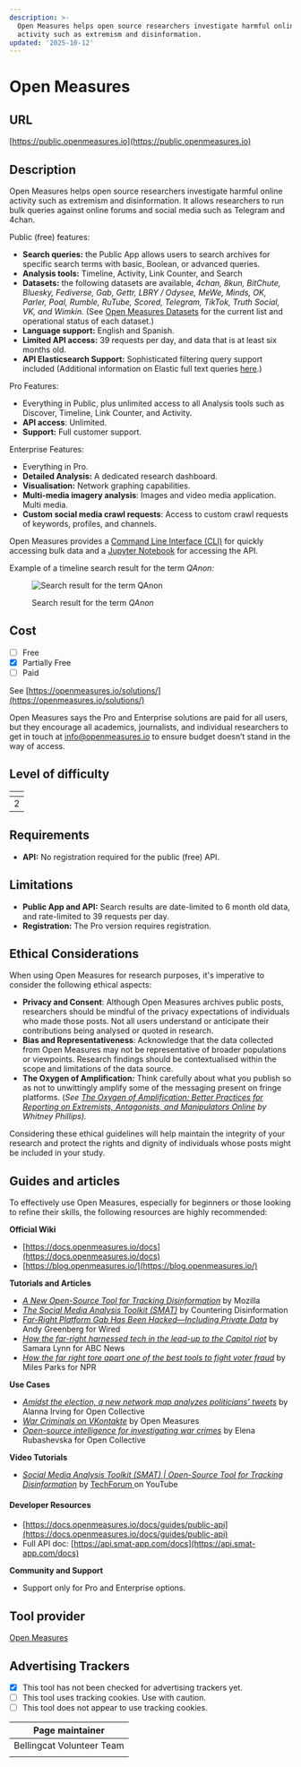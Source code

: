 ```yaml
---
description: >-
  Open Measures helps open source researchers investigate harmful online
  activity such as extremism and disinformation.
updated: '2025-10-12'
---
```


# Open Measures

## URL

[https://public.openmeasures.io](https://public.openmeasures.io)

## Description

Open Measures helps open source researchers investigate harmful online activity such as extremism and disinformation. It allows researchers to run bulk queries against online forums and social media such as Telegram and 4chan.

Public (free) features:

* **Search queries:** the Public App allows users to search archives for specific search terms with basic, Boolean, or advanced queries.
* **Analysis tools:** Timeline, Activity, Link Counter, and Search
* **Datasets:** the following datasets are available, _4chan, 8kun, BitChute, Bluesky, Fediverse, Gab, Gettr, LBRY / Odysee, MeWe, Minds, OK, Parler, Poal, Rumble, RuTube, Scored, Telegram, TikTok, Truth Social, VK, and Wimkin._ (See [Open Measures Datasets](https://openmeasures.io/datasets/) for the current list and operational status of each dataset.)
* **Language support:** English and Spanish.
* **Limited API access:** 39 requests per day, and data that is at least six months old.
* **API Elasticsearch Support:** Sophisticated filtering query support included (Additional information on Elastic full text queries [here](https://www.elastic.co/guide/en/elasticsearch/reference/current/full-text-queries.html).)

Pro Features:

* Everything in Public, plus unlimited access to all Analysis tools such as Discover, Timeline, Link Counter, and Activity.
* **API access**: Unlimited.
* **Support:** Full customer support.

Enterprise Features:

* Everything in Pro.
* **Detailed Analysis:** A dedicated research dashboard.
* **Visualisation:** Network graphing capabilities.
* **Multi-media imagery analysis**: Images and video media application. Multi media.
* **Custom social media crawl requests**: Access to custom crawl requests of keywords, profiles, and channels.

Open Measures provides a [Command Line Interface (CLI)](https://gitlab.com/openmeasures/smat-cli) for quickly accessing bulk data and a [Jupyter Notebook](https://colab.research.google.com/drive/1kDyRIC0NBOj4Egn_VdK837QBNqDERRi_?usp=sharing) for accessing the API.

Example of a timeline search result for the term _QAnon:_

<figure><img src=".gitbook/assets/Screenshot 2024-04-25 at 11.54.20 AM.png" alt="Search result for the term QAnon"><figcaption><p>Search result for the term <em>QAnon</em></p></figcaption></figure>

## Cost

* [ ] Free
* [x] Partially Free
* [ ] Paid

See [https://openmeasures.io/solutions/](https://openmeasures.io/solutions/)

Open Measures says the Pro and Enterprise solutions are paid for all users, but they encourage all academics, journalists, and individual researchers to get in touch at [info@openmeasures.io](mailto:info@openmeasures.io) to ensure budget doesn’t stand in the way of access.

## Level of difficulty

<table><thead><tr><th data-type="rating" data-max="5"></th></tr></thead><tbody><tr><td>2</td></tr></tbody></table>

## Requirements

* **API:** No registration required for the public (free) API.

## Limitations

* **Public App and API:** Search results are date-limited to 6 month old data, and rate-limited to 39 requests per day.
* **Registration:** The Pro version requires registration.

## Ethical Considerations

When using Open Measures for research purposes, it's imperative to consider the following ethical aspects:

* **Privacy and Consent**: Although Open Measures archives public posts, researchers should be mindful of the privacy expectations of individuals who made those posts. Not all users understand or anticipate their contributions being analysed or quoted in research.
* **Bias and Representativeness**: Acknowledge that the data collected from Open Measures may not be representative of broader populations or viewpoints. Research findings should be contextualised within the scope and limitations of the data source.
* **The Oxygen of Amplification**_**:**_ Think carefully about what you publish so as not to unwittingly amplify some of the messaging present on fringe platforms. (_See_ [_The Oxygen of Amplification: Better Practices for Reporting on Extremists, Antagonists, and Manipulators Online_](https://datasociety.net/library/oxygen-of-amplification/) _by Whitney Phillips)._

Considering these ethical guidelines will help maintain the integrity of your research and protect the rights and dignity of individuals whose posts might be included in your study.

## Guides and articles

To effectively use Open Measures, especially for beginners or those looking to refine their skills, the following resources are highly recommended:

**Official Wiki**

* [https://docs.openmeasures.io/docs](https://docs.openmeasures.io/docs)
* [https://blog.openmeasures.io/](https://blog.openmeasures.io/)

**Tutorials and Articles**

* [_A New Open-Source Tool for Tracking Disinformation_](https://foundation.mozilla.org/en/blog/new-open-source-tool-tracking-disinformation/) by Mozilla
* [_The Social Media Analysis Toolkit (SMAT)_](https://counteringdisinformation.org/interventions/social-media-analysis-toolkit-smat) by Countering Disinformation
* [_Far-Right Platform Gab Has Been Hacked—Including Private Data_](https://www.wired.com/story/gab-hack-data-breach-ddosecrets/) by Andy Greenberg for Wired
* [_How the far-right harnessed tech in the lead-up to the Capitol riot_](https://abcnews.go.com/Politics/harnessed-tech-lead-capitol-riot/story?id=74761628) by Samara Lynn for ABC News
* [_How the far right tore apart one of the best tools to fight voter fraud_](https://www.npr.org/2023/06/04/1171159008/eric-investigation-voter-data-election-integrity) by Miles Parks for NPR

**Use Cases**

* [_Amidst the election, a new network map analyzes politicians’ tweets_](https://blog.opencollective.com/smat/) by Alanna Irving for Open Collective
* [_War Criminals on VKontakte_](https://blog.openmeasures.io/p/vk-war-criminals) by Open Measures
* [_Open-source intelligence for investigating war crimes_](https://blog.opencollective.com/open-source-intelligence-smat/) by Elena Rubashevska for Open Collective

**Video Tutorials**

* [_Social Media Analysis Toolkit (SMAT) | Open-Source Tool for Tracking Disinformation_](https://www.youtube.com/watch?v=ORnJcZWYDdM) by [TechForum ](https://www.youtube.com/@Tech-Forum)on YouTube

#### Developer Resources

* [https://docs.openmeasures.io/docs/guides/public-api](https://docs.openmeasures.io/docs/guides/public-api)
* Full API doc: [https://api.smat-app.com/docs](https://api.smat-app.com/docs)

**Community and Support**

* Support only for Pro and Enterprise options.

## Tool provider

[Open Measures](https://openmeasures.io/about/)

## Advertising Trackers

* [x] This tool has not been checked for advertising trackers yet.
* [ ] This tool uses tracking cookies. Use with caution.
* [ ] This tool does not appear to use tracking cookies.

| Page maintainer           |
| ------------------------- |
| Bellingcat Volunteer Team |
|                           |
